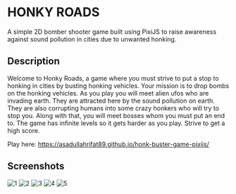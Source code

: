 # HONKY ROADS
A simple 2D bomber shooter game built using PixiJS to raise awareness against sound pollution in cities due to unwanted honking.

## Description
Welcome to Honky Roads, a game where you must strive to put a stop to honking in cities by busting honking vehicles. Your mission is to drop bombs on the honking vehicles.
As you play you will meet alien ufos who are invading earth. They are attracted here by the sound pollution on earth.
They are also corrupting humans into some crazy honkers who will try to stop you. Along with that, you will meet bosses whom you must put an end to.
The game has infinite levels so it gets harder as you play.
Strive to get a high score.

Play here: https://asadullahrifat89.github.io/honk-buster-game-pixijs/

## Screenshots

![1](https://github.com/asadullahrifat89/honk-buster-game-pixijs/assets/25480176/ed6c30ec-63fd-4abf-9676-6a684f55b6b5)
![2](https://github.com/asadullahrifat89/honk-buster-game-pixijs/assets/25480176/004c4030-2a59-4fe1-9fac-81184d6f892f)
![3](https://github.com/asadullahrifat89/honk-buster-game-pixijs/assets/25480176/dbff82fb-9b5d-4fd3-b836-20511ecc4dbc)
![4](https://github.com/asadullahrifat89/honk-buster-game-pixijs/assets/25480176/4feb58e2-24f1-4ab0-9d72-33c232fb5cf3)
![5](https://github.com/asadullahrifat89/honk-buster-game-pixijs/assets/25480176/d28ee954-9004-4b4d-9095-f9d427e1fdd4)

